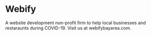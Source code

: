 # Webify
 A website development non-profit firm to help local businesses and restaraunts during COVID-19. Visit us at webifybayarea.com.
